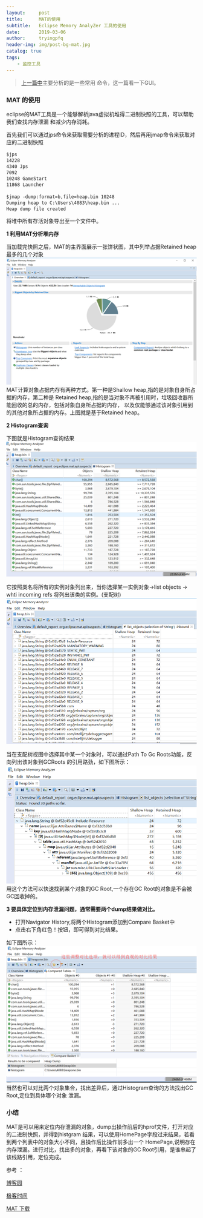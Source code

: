 ```yaml
---
layout:     post
title:      MAT的使用
subtitle:   Eclipse Memory AnalyZer 工具的使用
date:       2019-03-06
author:     tryingpfq
header-img: img/post-bg-mat.jpg
catalog: true
tags:
    - 监控工具
---
```


> [上一篇中](http://tryingpfq.top/2019/03/06/monitorTools/)主要分析的是一些常用
命令，这一篇看一下GUI。

### MAT 的使用
eclipse的MAT工具是一个能够解析java虚拟机堆得二进制快照的工具，可以帮助我们查找内存泄漏
和减少内存消耗。

首先我们可以通过jps命令来获取需要分析的进程ID，然后再用jmap命令来获取对应的二进制快照
    
    $jps
    14228
    4340 Jps
    7092
    10248 GameStart
    11868 Launcher
    
    $jmap -dump:format=b,file=heap.bin 10248
    Dumping heap to C:\Users\4083\heap.bin ...
    Heap dump file created
    
将堆中所有存活对象导出至一个文件中。

**1 利用MAT分析堆内存**

当加载完快照之后，MAT的主界面展示一张饼状图，其中列举占据Retained heap最多的几个对象
![](https://github.com/tryingpfq/tryingpfq.github.io/blob/master/picture/bg-mat1.png?raw=true)
MAT计算对象占据内存有两种方式。第一种是Shallow heap,指的是对象自身所占据的内存，第二种是
Retained heap,指的是当对象不再被引用时，垃圾回收器所能回收的总的内存，包括对象自身所占据的内存，
以及仅能够通过该对象引用到的其他对象所占据的内存。上图就是基于Retained heap。

**2 Histogram查询**

下图就是Histogram查询结果
![](https://github.com/tryingpfq/tryingpfq.github.io/blob/master/picture/bg-mat2.png?raw=true)

它按照类名将所有的实例对象列出来，当你选择某一实例对象->list objects -> whti incoming refs
将列出该类的实例。(支配树)
![](https://github.com/tryingpfq/tryingpfq.github.io/blob/master/picture/bg-mat3.png?raw=true)

当在支配树视图中选择其中某一个对象时，可以通过Path To Gc Roots功能，反向列出该对象到GCRoots
的引用路劲，如下图所示：
![](https://github.com/tryingpfq/tryingpfq.github.io/blob/master/picture/bg-mat4.png?raw=true)
用这个方法可以快速找到某个对象的GC Root,一个存在GC Root的对象是不会被GC回收掉的。

**3 要具体定位到内存泄漏问题，通常需要两个dump结果做对比。**
   * 打开Navigator  History,将两个Histogram添加到Compare Basket中
   * 点击右下角红色！按钮，即可得到对比结果。

如下图所示：
![](https://github.com/tryingpfq/tryingpfq.github.io/blob/master/picture/bg-mat5.png?raw=true)
当然也可以对比两个对象集合，找出差异后，通过Histogram查询的方法找出GC Root,定位到具体哪个对象
泄漏。


### 小结
MAT是可以用来定位内存泄漏的对象，dump出操作前后的hprof文件，打开对应的二进制快照，并得到histgram
结果，可以使用HomePage字段过来结果，若看到两个列表中的对象大小不同，且操作后比操作前多出一个
HomePage,说明存在内存泄漏。进行对比，找出多的对象，再看下该对象的GC Root引用，是谁串起了该线路引用，定位完成。


参考 ：

[博客园](https://www.cnblogs.com/larack/p/6071209.html) 

[极客时间](https://time.geekbang.org/column/article/40821)

[MAT 下载](https://www.eclipse.org/mat/)